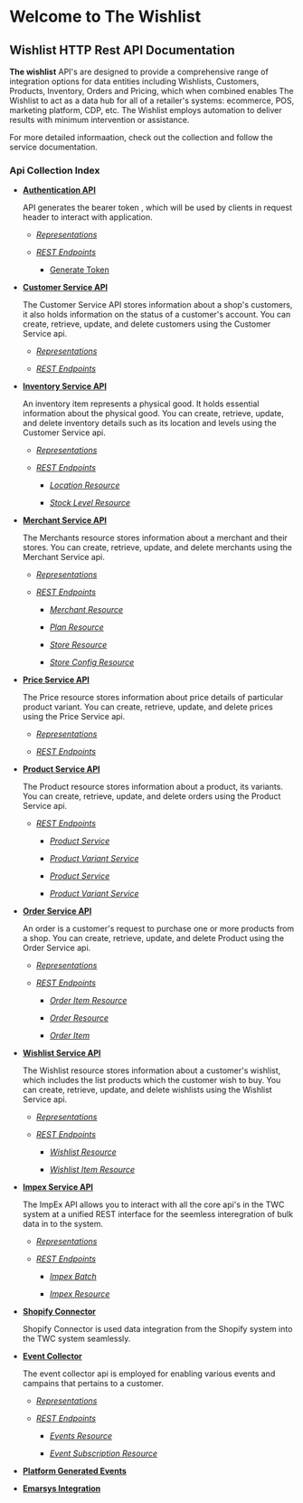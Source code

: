 # **Welcome to The Wishlist**


## **Wishlist HTTP Rest API Documentation**

**The wishlist** API's are designed to provide a comprehensive range of integration options for data entities including Wishlists, Customers, Products, Inventory, Orders and Pricing, which when combined enables The Wishlist to act as a data hub for all of a retailer's systems: ecommerce, POS, marketing platform, CDP, etc.  The Wishlist  employs automation to deliver results with minimum intervention or assistance.  

For more detailed informaation, check out the collection and follow the service documentation.


### Api Collection Index


- [**Authentication API**](authenticationsvcApi.md#authentication-api)	

	API generates the bearer token , which will be used by clients in request header to interact with application.
	
	- [*Representations*](authenticationsvcApi.md#representations)

	- [*REST Endpoints*](authenticationsvcApi.md#rest-endpoints)

		- [Generate Token](authenticationsvcApi.md#generate-token)
		
      


- [**Customer Service API**](customersvcApi.md#customer-api)
  
  The Customer Service API stores information about a shop's customers, it also holds information on the status of a customer's account. You can create, retrieve, update, and delete customers using the Customer Service api.
  
    - [*Representations*](customersvcApi.md#representations)
  
    - [*REST Endpoints*](customersvcApi.md#rest-endpoints)
  


- [**Inventory Service API**](inventorySvcAPI.md#inventory-api)
  
  An inventory item represents a physical good. It holds essential information about the physical good. You can create, retrieve, update, and delete inventory details such as its location and levels using the Customer Service api.


    - [*Representations*](inventorySvcAPI.md#representations)
    
    - [*REST Endpoints*](inventorySvcAPI.md#rest-endpoints)
    
      - [*Location Resource*](inventorySvcAPI.md#location-resource)

      - [*Stock Level Resource*](inventorySvcAPI.md#stock-level-resource)


- [**Merchant Service API**](merchantsSvcAPI.md#merchants-api)
  
  The Merchants resource stores information about a merchant and their stores. You can create, retrieve, update, and delete merchants using the Merchant Service api.

  - [*Representations*](merchantsSvcAPI.md#representations)

  - [*REST Endpoints*](merchantsSvcAPI.md#rest-endpoints)
    
    - [*Merchant Resource*](merchantsSvcAPI.md#merchant-resource)
    
    - [*Plan Resource*](merchantsSvcAPI.md#plan-resource)
    
    - [*Store Resource*](merchantsSvcAPI.md#store-resource)
    
    - [*Store Config Resource*](merchantsSvcAPI.md#store-config-resource)

  
- [**Price Service API**](priceSvcAPI.md#price-api)
  
  The Price resource stores information about price details of particular product variant. You can create, retrieve, update, and delete prices using the Price Service api.

    - [*Representations*](priceSvcAPI.md#representations)

    - [*REST Endpoints*](priceSvcAPI.md#rest-endpoints)


- [**Product Service API**](productsvcAPI.md#product-api)

    The Product resource stores information about a product, its variants. You can create, retrieve, update, and delete orders using the Product Service api.
    
  - [*REST Endpoints*](productsvcAPI.md#rest-endpoints)

      - [*Product Service*](productsvcAPI.md#product-service)
         
      - [*Product Variant Service*](productsvcAPI.md#product-variant-service)
     
       - [*Product Service*](productsvcAPI.md#product-service)
     
       - [*Product Variant Service*](productsvcAPI.md#product-variant-service)
     

- [**Order Service API**](ordersSvcApi.md#order-svc-api)

    An order is a customer's request to purchase one or more products from a shop. You can create, retrieve, update, and delete Product using the Order Service api.

    - [*Representations*](ordersSvcApi.md#representations)

    - [*REST Endpoints*](ordersSvcApi.md#rest-endpoints)

      - [*Order Item Resource*](ordersSvcApi.md#order-item-resource)

      - [*Order Resource*](ordersSvcApi.md#order-resource)

      - [*Order Item*](ordersSvcApi.md#order-item)


- [**Wishlist Service API**](wishlistSvcAPI.md#wishlist-api)
  
  The Wishlist resource stores information about a customer's wishlist, which includes the list products which the customer wish to buy. You can create, retrieve, update, and delete wishlists using the Wishlist Service api.

   - [*Representations*](wishlistSvcAPI.md#representations)

  - [*REST Endpoints*](wishlistSvcAPI.md#rest-endpoints)

    - [*Wishlist Resource*](wishlistSvcAPI.md#wishlist-resource)

    - [*Wishlist Item Resource*](wishlistSvcAPI.md#wishlist-item-resource)
 


- [**Impex Service API**](impexAPI.md#impex-api)

    The ImpEx API allows you to interact with all the core api's in the TWC system at a unified REST interface for the seemless interegration of bulk data in to the system. 

  - [*Representations*](impexAPI.md#representations)

  - [*REST Endpoints*](impexAPI.md#rest-endpoints)

    - [*Impex Batch*](impexAPI.md#impex-resource)

    - [*Impex Resource*](impexAPI.md#impex-resource)



- [**Shopify Connector**](ShopifyConnector.md#shopify-connect)
  
  Shopify Connector is used data integration from the Shopify system into the TWC system seamlessly.

- [**Event Collector**](eventcollectorAPI.md#event-collector-api)

    The event collector api is employed for enabling various events and campains that pertains to a customer.
    
    - [*Representations*](eventcollectorAPI.md#representations)

    - [*REST Endpoints*](eventcollectorAPI.md#rest-endpoints)

      - [*Events  Resource*](eventcollectorAPI.md#events--resource)

      - [*Event Subscription Resource*](eventcollectorAPI.md#event-subscription-resource)


- [**Platform Generated Events**](platformgeneratedevents.md#platform-generated-messages)


- [**Emarsys Integration**](emarsysIntegration.md#emarsys-integration)